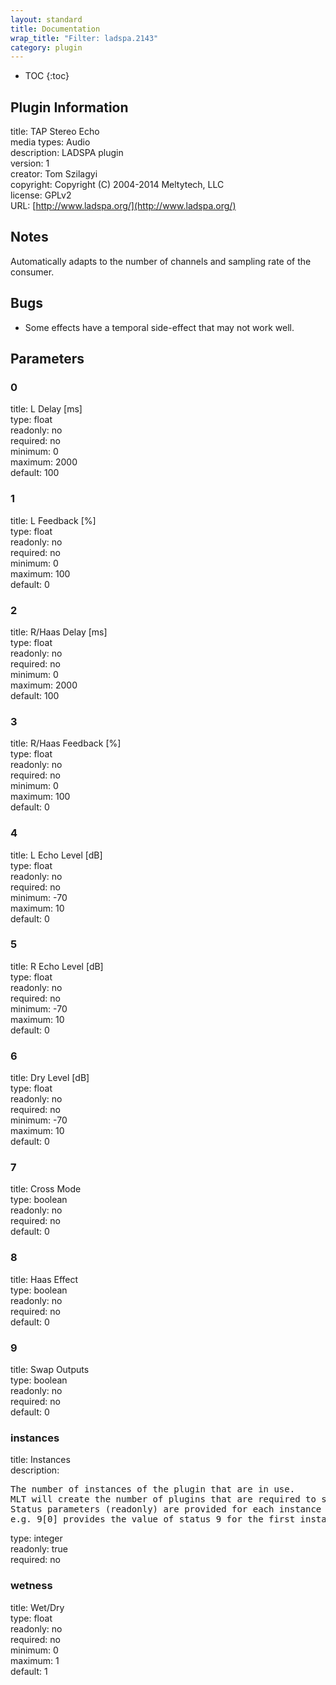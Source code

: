 ```yaml
---
layout: standard
title: Documentation
wrap_title: "Filter: ladspa.2143"
category: plugin
---
```

* TOC
{:toc}

## Plugin Information

title: TAP Stereo Echo  
media types:
Audio  
description: LADSPA plugin  
version: 1  
creator: Tom Szilagyi  
copyright: Copyright (C) 2004-2014 Meltytech, LLC  
license: GPLv2  
URL: [http://www.ladspa.org/](http://www.ladspa.org/)  

## Notes

Automatically adapts to the number of channels and sampling rate of the consumer.

## Bugs

* Some effects have a temporal side-effect that may not work well.


## Parameters

### 0

title: L Delay [ms]    
type: float  
readonly: no  
required: no  
minimum: 0  
maximum: 2000  
default: 100  

### 1

title: L Feedback [%]    
type: float  
readonly: no  
required: no  
minimum: 0  
maximum: 100  
default: 0  

### 2

title: R/Haas Delay [ms]    
type: float  
readonly: no  
required: no  
minimum: 0  
maximum: 2000  
default: 100  

### 3

title: R/Haas Feedback [%]    
type: float  
readonly: no  
required: no  
minimum: 0  
maximum: 100  
default: 0  

### 4

title: L Echo Level [dB]    
type: float  
readonly: no  
required: no  
minimum: -70  
maximum: 10  
default: 0  

### 5

title: R Echo Level [dB]    
type: float  
readonly: no  
required: no  
minimum: -70  
maximum: 10  
default: 0  

### 6

title: Dry Level [dB]    
type: float  
readonly: no  
required: no  
minimum: -70  
maximum: 10  
default: 0  

### 7

title: Cross Mode    
type: boolean  
readonly: no  
required: no  
default: 0  

### 8

title: Haas Effect    
type: boolean  
readonly: no  
required: no  
default: 0  

### 9

title: Swap Outputs    
type: boolean  
readonly: no  
required: no  
default: 0  

### instances

title: Instances    
description:
<pre>
The number of instances of the plugin that are in use.
MLT will create the number of plugins that are required to support the number of audio channels.
Status parameters (readonly) are provided for each instance and are accessed by specifying the instance number after the identifier (starting at zero).
e.g. 9[0] provides the value of status 9 for the first instance.
</pre>
type: integer  
readonly: true  
required: no  

### wetness

title: Wet/Dry    
type: float  
readonly: no  
required: no  
minimum: 0  
maximum: 1  
default: 1  

